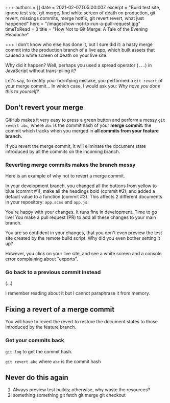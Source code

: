 +++
authors = []
date = 2021-02-07T05:00:00Z
excerpt = "Build test site, ignore test site, git merge, find white screen of death on production, git revert, missings commits, merge hotfix, git revert revert, what just happened"
hero = "/images/how-not-to-run-a-pull-request.jpg"
timeToRead = 3
title = "How Not to Git Merge: A Tale of the Evening Headache"

+++
I don't know who else has done it, but I sure did it: a hasty merge commit into the production branch of a live app, which built assets that caused a white screen of death on your live site. 

Why did it happen? Well, perhaps you used a spread operator (`...`) in JavaScript without trans-piling it?

Let's say, to rectify your horrifying mistake, you performed a `git revert` of your merge commit... In which case, I would ask you: _Why have you done this to yourself?_

## Don't revert your merge

GitHub makes it very easy to press a green button and perform a messy `git revert abc`, where `abc` is the commit hash of your **merge commit:** the commit which tracks when you merged in **all commits from your feature branch.**

If you revert the merge commit, it will eliminate the document state introduced by all the commits on the incoming branch.

### Reverting merge commits makes the branch messy

Here is an example of why not to revert a merge commit.

In your development branch, you changed all the buttons from yellow to blue (commit #1), make all the headings bold (commit #2), and added a default value to a function (commit #3). This affects 2 different documents in your repository: `app.scss` and `app.js`.

You're happy with your changes. It runs fine in development. Time to go live! You make a pull request (PR) to add all these changes to your main branch.

You are so confident in your changes, that you don't even preview the test site created by the remote build script. Why did you even bother setting it up?

However, you click on your live site, and see a white screen and a console error complaining about "exports".

### Go back to a previous commit instead

(...)

I remember reading about it but I cannot paraphrase it from memory.

## Fixing a revert of a merge commit

You will have to revert the revert to restore the document states to those introduced by the feature branch.

### Get your commits back

`git log` to get the commit hash.

`git revert abc` where `abc` is the commit hash

## Never do this again

1. Always preview test builds; otherwise, why waste the resources?
2. something something git fetch git merge git checkout